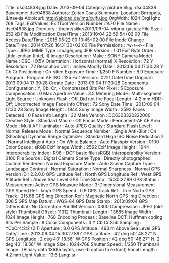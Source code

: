 Title: dsc04838.jpg
Date: 2013-09-04
Category: picture
Slug: dsc04838
Basename: dsc04838
Authors: Zoltan Csala
Summary:
Location: Виторија, Шпанија
Ablpicurl: http://abload.de/img/xvjfu.jpg
OrgWdth: 1024
OrgHght: 768
Tags:
ExifValues: ExifTool Version Number : 9.70
            File Name : dsc04838.jpg
            Directory : /home/slike/2013/09-04-vitoria-gasteiz
            File Size : 252 kB
            File Modification Date/Time : 2013:10:04 22:59:54+02:00
            File Access Date/Time : 2015:05:22 00:10:45+02:00
            File Inode Change Date/Time : 2014:07:26 16:31:30+02:00
            File Permissions : rw-r--r--
            File Type : JPEG
            MIME Type : image/jpeg
            JFIF Version : 1.01
            Exif Byte Order : Little-endian (Intel, II)
            Image Description :
            Make : SONY
            Camera Model Name : DSC-HX5V
            Orientation : Horizontal (normal)
            X Resolution : 72
            Y Resolution : 72
            Resolution Unit : inches
            Modify Date : 2013:09:04 17:30:28
            Y Cb Cr Positioning : Co-sited
            Exposure Time : 1/250
            F Number : 8.0
            Exposure Program : Program AE
            ISO : 125
            Exif Version : 0221
            Date/Time Original : 2013:09:04 17:30:28
            Create Date : 2013:09:04 17:30:28
            Components Configuration : Y, Cb, Cr, -
            Compressed Bits Per Pixel : 5
            Exposure Compensation : 0
            Max Aperture Value : 3.5
            Metering Mode : Multi-segment
            Light Source : Unknown
            Flash : Off, Did not fire
            Focal Length : 4.2 mm
            HDR : Off; Uncorrected image
            Face Info Offset : 72
            Sony Date Time : 2013:09:04 17:30:28
            Sony Image Height : 1944
            Sony Image Width : 2592
            Faces Detected : 0
            Face Info Length : 32
            Meta Version : DC6303320222000
            Creative Style : Standard
            Macro : Off
            Focus Mode : Permanent-AF
            AF Area Mode : Multi
            AF Illuminator : Auto
            JPEG Quality : Standard
            Flash Level : Normal
            Release Mode : Normal
            Sequence Number : Single
            Anti-Blur : On (Shooting)
            Dynamic Range Optimizer : Standard
            High ISO Noise Reduction 2 : Normal
            Intelligent Auto : On
            White Balance : Auto
            Flashpix Version : 0100
            Color Space : sRGB
            Exif Image Width : 2592
            Exif Image Height : 1944
            Interoperability Index : R98 - DCF basic file (sRGB)
            Interoperability Version : 0100
            File Source : Digital Camera
            Scene Type : Directly photographed
            Custom Rendered : Normal
            Exposure Mode : Auto
            Scene Capture Type : Landscape
            Contrast : Normal
            Saturation : Normal
            Sharpness : Normal
            GPS Version ID : 2.2.0.0
            GPS Latitude Ref : North
            GPS Longitude Ref : West
            GPS Altitude Ref : Above Sea Level
            GPS Time Stamp : 15:30:27.89
            GPS Status : Measurement Active
            GPS Measure Mode : 3-Dimensional Measurement
            GPS Speed Ref : km/h
            GPS Speed : 0.9
            GPS Track Ref : True North
            GPS Track : 215.68
            GPS Img Direction Ref : Magnetic North
            GPS Img Direction : 306.5
            GPS Map Datum : WGS-84
            GPS Date Stamp : 2013:09:04
            GPS Differential : No Correction
            PrintIM Version : 0300
            Compression : JPEG (old-style)
            Thumbnail Offset : 11312
            Thumbnail Length : 13685
            Image Width : 1024
            Image Height : 768
            Encoding Process : Baseline DCT, Huffman coding
            Bits Per Sample : 8
            Color Components : 3
            Y Cb Cr Sub Sampling : YCbCr4:2:2 (2 1)
            Aperture : 8.0
            GPS Altitude : 493 m Above Sea Level
            GPS Date/Time : 2013:09:04 15:30:27.89Z
            GPS Latitude : 42 deg 50' 48.27" N
            GPS Longitude : 2 deg 40' 18.56" W
            GPS Position : 42 deg 50' 48.27" N, 2 deg 40' 18.56" W
            Image Size : 1024x768
            Shutter Speed : 1/250
            Thumbnail Image : (Binary data 13685 bytes, use -b option to extract)
            Focal Length : 4.2 mm
            Light Value : 13.6
Lang: sr

